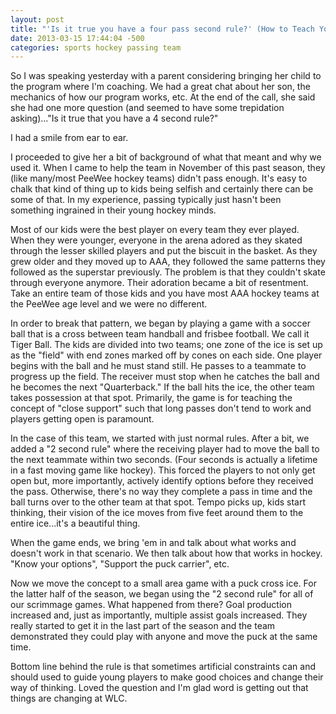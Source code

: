 ```yaml
---
layout: post
title: "'Is it true you have a four pass second rule?' (How to Teach Young Hockey Players to Pass)"
date: 2013-03-15 17:44:04 -500
categories: sports hockey passing team
---
```


So I was speaking yesterday with a parent considering bringing her child to the program where I'm coaching. We had a great chat about her son, the mechanics of how our program works, etc. At the end of the call, she said she had one more question (and seemed to have some trepidation asking)..."Is it true that you have a 4 second rule?"

I had a smile from ear to ear.

I proceeded to give her a bit of background of what that meant and why we used it. When I came to help the team in November of this past season, they (like many/most PeeWee hockey teams) didn't pass enough. It's easy to chalk that kind of thing up to kids being selfish and certainly there can be some of that. In my experience, passing typically just hasn't been something ingrained in their young hockey minds.

Most of our kids were the best player on every team they ever played. When they were younger, everyone in the arena adored as they skated through the lesser skilled players and put the biscuit in the basket. As they grew older and they moved up to AAA, they followed the same patterns they followed as the superstar previously. The problem is that they couldn't skate through everyone anymore. Their adoration became a bit of resentment. Take an entire team of those kids and you have most AAA hockey teams at the PeeWee age level and we were no different.

In order to break that pattern, we began by playing a game with a soccer ball that is a cross between team handball and frisbee football. We call it  Tiger Ball. The kids are divided into two teams; one zone of the ice is set up as the "field" with end zones marked off by cones on each side. One player begins with the ball and he must stand still. He passes to a teammate to progress up the field. The receiver must stop when he catches the ball and he becomes the next "Quarterback." If the ball hits the ice, the other team takes possession at that spot. Primarily, the game is for teaching the concept of "close support" such that long passes don't tend to work and players getting open is paramount.

In the case of this team, we started with just normal rules. After a bit, we added a "2 second rule" where the receiving player had to move the ball to the next teammate within two seconds. (Four seconds is actually a lifetime in a fast moving game like hockey). This forced the players to not only get open but, more importantly, actively identify options before they received the pass. Otherwise, there's no way they complete a pass in time and the ball turns over to the other team at that spot. Tempo picks up, kids  start thinking, their vision of the ice moves from five feet around them to the entire ice...it's a beautiful thing.

When the game ends, we bring 'em in and talk about what works and doesn't work in that scenario. We then talk about how that works in hockey. "Know your options", "Support the puck carrier", etc.

Now we move the concept to a small area game with a puck cross ice. For the latter half of the season, we began using the "2 second rule" for all of our scrimmage games. What happened from there? Goal production increased and, just as importantly, multiple assist goals increased. They really started to get it in the last part of the season and the team demonstrated they could play with anyone and move the puck at the same time.

Bottom line behind the rule is that sometimes artificial constraints can and should used to guide young players to make good choices and change their way of thinking. Loved the question and I'm glad word is getting out that things are changing at WLC.
